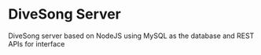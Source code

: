 # DiveSong Server
DiveSong server based on NodeJS using MySQL as the database and REST APIs for interface
